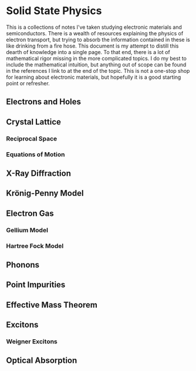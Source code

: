 # Solid State Physics

This is a collections of notes I've taken studying electronic materials and semiconductors. 
There is a wealth of resources explaining the physics of electron transport, but trying to absorb the information contained in these is like drinking from a fire hose. 
This document is my attempt to distill this dearth of knowledge into a single page. 
To that end, there is a lot of mathematical rigor missing in the more complicated topics. 
I do my best to include the mathematical intuition, but anything out of scope can be found in the references I link to at the end of the topic. 
This is not a one-stop shop for learning about electronic materials, but hopefully it is a good starting point or refresher.

## Electrons and Holes

## Crystal Lattice 

### Reciprocal Space

### Equations of Motion

## X-Ray Diffraction

## Kr&ouml;nig-Penny Model

## Electron Gas

### Gellium Model

### Hartree Fock Model

## Phonons

## Point Impurities

## Effective Mass Theorem

## Excitons

### Weigner Excitons

## Optical Absorption
